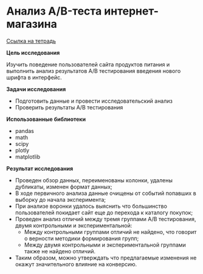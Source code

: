 # Анализ A/B-теста интернет-магазина

[Ссылка на тетрадь](https://github.com/aksyutenko/data_analyst_portfolio/blob/main/AB_test/AB_test.ipynb)

**Цель исследования**

Изучить поведение пользователей сайта продуктов питания и выполнить анализ результатов А/В тестирования введения нового шрифта в интерфейс.

**Задачи исследования**

- Подготовить данные и провести исследовательский анализ
- Проверить результаты А/В тестирования

**Использованные библиотеки**
- pandas
- math
- scipy
- plotly
- matplotlib

**Результат исследования**

- Проведен обзор данных, переименованы колонки, удалены дубликаты, изменен формат данных;
- В ходе первичного анализа данные очищены от событий попавших в выборку до начала эксперимента;
- При анализе воронки удалось выяснить что большинство пользователей покидает сайт еще до перехода к каталогу покупок;
- Проведен анализ отличий между тремя группами А/В тестирования, двумя контрольными и экспериментальной:
  - Между контрольными группами отличий не найдено, что говорит о верности методики формирования групп;
  - Между двумя контрольными и экспериментальной группами также не найдено отличий.
- Таким образом, можно утверждать что предлагаемые изменения не окажут значительного влияние на конверсию.